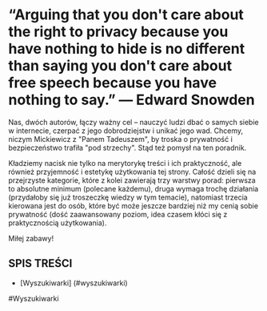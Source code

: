# “Arguing that you don't care about the right to privacy because you have nothing to hide is no different than saying you don't care about free speech because you have nothing to say.” — Edward Snowden


Nas, dwóch autorów, łączy ważny cel – nauczyć ludzi dbać o samych siebie w internecie, czerpać z jego dobrodziejstw i unikać jego wad.
Chcemy, niczym Mickiewicz z "Panem Tadeuszem", by troska o prywatność i bezpieczeństwo trafiła "pod strzechy". Stąd też pomysł na ten poradnik.

Kładziemy nacisk nie tylko na merytorykę treści i ich praktyczność, ale również przyjemność i estetykę użytkowania tej strony. Całość dzieli się na przejrzyste kategorie, które z kolei zawierają trzy warstwy porad: pierwsza to absolutne minimum (polecane każdemu), druga wymaga trochę działania (przydałoby się już troszeczkę wiedzy w tym temacie), natomiast trzecia kierowana jest do osób, które być może jeszcze bardziej niż my cenią sobie prywatność (dość zaawansowany poziom, idea czasem kłóci się z praktycznością użytkowania). 

Miłej zabawy!


## SPIS TREŚCI
* [Wyszukiwarki] (#wyszukiwarki)

#Wyszukiwarki
